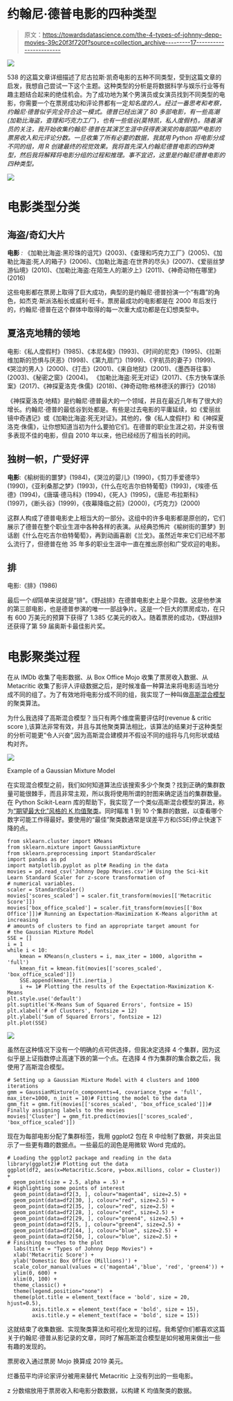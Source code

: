 # 约翰尼·德普电影的四种类型

> 原文：<https://towardsdatascience.com/the-4-types-of-johnny-depp-movies-39c20f3f720f?source=collection_archive---------17----------------------->

![](img/ff2204701be1d1051ac652cea113d371.png)

538 的这篇文章详细描述了尼古拉斯·凯奇电影的五种不同类型，受到这篇文章的启发，我想自己尝试一下这个主题。这种类型的分析是将数据科学与娱乐行业等有趣主题结合起来的绝佳机会。为了成功地为某个男演员或女演员找到不同类型的电影，你需要一个在票房成功和评论界都有一定*知名度的人。经过一番思考和考察，约翰尼·德普似乎完全符合这一模式。德普已经出演了 80 多部电影，有一些高潮(加勒比海盗，查理和巧克力工厂)，也有一些低谷(莫特凯，私人度假村)。随着演员的关注，我开始收集约翰尼·德普在其演艺生涯中获得表演奖的每部国产电影的票房收入和元评论分数。一旦收集了所有必要的数据，我就用 Python 将电影分成不同的组，用 R 创建最终的视觉效果。我将首先深入约翰尼德普电影的四种类型，然后我将解释将电影分组的过程和推理。事不宜迟，这里是约翰尼德普电影的四种类型。*

![](img/1c8dcf42d72455ec4a62799b2dd624ca.png)

# 电影类型分类

## **海盗/奇幻大片**

**电影** *:* 《加勒比海盗:黑珍珠的诅咒》(2003)、《查理和巧克力工厂》(2005)、《加勒比海盗:死人的箱子》(2006)、《加勒比海盗:在世界的尽头》(2007)、《爱丽丝梦游仙境》(2010)、《加勒比海盗:在陌生人的潮汐上》(2011)、《神奇动物在哪里》(2016)

这些电影都在票房上取得了巨大成功，典型的是约翰尼·德普扮演一个“有趣”的角色，如杰克·斯派洛船长或威利·旺卡。票房最成功的电影都是在 2000 年后发行的，约翰尼·德普在这个群体中取得的每一次重大成功都是在幻想类型中。

## **夏洛克地精的领地**

电影:《私人度假村》(1985)、《本尼&俊》(1993)、《时间的尼克》(1995)、《拉斯维加斯的恐惧与厌恶》(1998)、《第九扇门》(1999)、《宇航员的妻子》(1999)、《哭泣的男人》(2000)、《打击》(2001)、《来自地狱》(2001)、《墨西哥往事》(2003)、《秘密之窗》(2004)。 《加勒比海盗:死无对证》(2017)、《东方快车谋杀案》(2017)、《神探夏洛克·侏儒》(2018)、《神奇动物:格林德沃的罪行》(2018)

《神探夏洛克·地精》是约翰尼·德普最大的一个领域，并且在最近几年有了很大的增长。约翰尼·德普的最低谷到处都是。有些是过去电影的平庸延续，如《爱丽丝镜中奇遇记》或《加勒比海盗:死无对证》。其他的，像《私人度假村》和《神探夏洛克·侏儒》，让你想知道当初为什么要拍它们。在德普的职业生涯之初，并没有很多表现不佳的电影，但自 2010 年以来，他已经经历了相当长的时间。

## **独树一帜，广受好评**

**电影**:《榆树街的噩梦》(1984)，《哭泣的婴儿》(1990)，《剪刀手爱德华》(1990)，《亚利桑那之梦》(1993)，《什么在吃吉尔伯特葡萄》(1993)，《埃德·伍德》(1994)，《唐璜·德马科》(1994)，《死人》(1995)，《唐尼·布拉斯科》(1997)，《断头谷》(1999)，《夜幕降临之前》(2000)，《巧克力》(2000)

这群人构成了德普电影史上相当大的一部分。这组中的许多电影都是原创的，它们展示了德普在整个职业生涯中各种各样的表演。从经典恐怖片《榆树街的噩梦》到话剧《什么在吃吉尔伯特葡萄》，再到动画喜剧《兰戈》。虽然近年来它们已经不那么流行了，但德普在他 35 年多的职业生涯中一直在推出原创和广受欢迎的电影。

## **排**

电影:《排》(1986)

最后一个*组*简单来说就是“排”。《野战排》在德普电影史上是个异数。这是他参演的第三部电影，也是德普参演的唯一一部战争片。这是一个巨大的票房成功，在只有 600 万美元的预算下获得了 1.385 亿美元的收入。随着票房的成功，《野战排》还获得了第 59 届奥斯卡最佳影片奖。

# **电影聚类过程**

在从 IMDb 收集了电影数据、从 Box Office Mojo 收集了票房收入数据、从 Metacritic 收集了影评人评级数据之后，是时候准备一种算法来将电影适当地分成不同的组了。为了有效地将电影分成不同的组，我实现了一种叫做[高斯混合模型](https://brilliant.org/wiki/gaussian-mixture-model/)的聚类算法。

为什么我选择了高斯混合模型？当只有两个维度需要评估时(revenue & critic score ),该算法非常有效，并且与其他聚类算法相比，该算法的结果对于这种类型的分析可能更“令人兴奋”,因为高斯混合建模并不假设不同的组将与几何形状或结构对齐。

![](img/343b26e776ab40eb1a344f4c0a937e7f.png)

Example of a Gaussian Mixture Model

在实现混合模型之前，我们如何知道算法应该搜索多少个聚类？找到正确的集群数量可能很棘手，而且非常主观，所以我将使用所谓的肘图来确定适当的集群数量。在 Python Scikit-Learn 库的帮助下，我实现了一个类似高斯混合模型的算法，称为[“期望最大化”风格的 K 均值聚类](http://stanford.edu/~cpiech/cs221/handouts/kmeans.html)。同时瞄准 1 到 10 个集群的数据，以查看哪个数字可能工作得最好。要使用的“最佳”聚类数通常是误差平方和(SSE)停止快速下降的点。

```
from sklearn.cluster import KMeans
from sklearn.mixture import GaussianMixture
from sklearn.preprocessing import StandardScaler
import pandas as pd
import matplotlib.pyplot as plt# Reading in the data
movies = pd.read_csv('Johnny Depp Movies.csv')# Using the Sci-kit Learn Standard Scaler for z-score transformation of
# numerical variables.
scaler = StandardScaler()
movies['scores_scaled'] = scaler.fit_transform(movies[['Metacritic Score']])
movies['box_office_scaled'] = scaler.fit_transform(movies[['Box Office']])# Running an Expectation-Maximization K-Means algorithm at increasing
# amounts of clusters to find an appropriate target amount for 
# the Gaussian Mixture Model
SSE = []
i = 1
while i < 10:
    kmean = KMeans(n_clusters = i, max_iter = 1000, algorithm = 'full')
    kmean_fit = kmean.fit(movies[['scores_scaled', 'box_office_scaled']])
    SSE.append(kmean_fit.inertia_)
    i += 1# Plotting the results of the Expectation-Maximization K-Means
plt.style.use('default')
plt.suptitle('K-Means Sum of Squared Errors', fontsize = 15)
plt.xlabel('# of Clusters', fontsize = 12)
plt.ylabel('Sum of Squared Errors', fontsize = 12)
plt.plot(SSE)
```

![](img/cf76f21a242cd8769a4628b78d75a341.png)

虽然在这种情况下没有一个明确的点可供选择，但我决定选择 4 个集群，因为这似乎是上证指数停止高速下跌的第一个点。在选择 4 作为集群的集合数之后，我使用了高斯混合模型。

```
# Setting up a Gaussian Mixture Model with 4 clusters and 1000 iterations
gmm = GaussianMixture(n_components=4, covariance_type = 'full', max_iter=1000, n_init = 10)# Fitting the model to the data
gmm_fit = gmm.fit(movies[['scores_scaled', 'box_office_scaled']])# Finally assigning labels to the movies
movies['Cluster'] = gmm_fit.predict(movies[['scores_scaled', 'box_office_scaled']])
```

现在为每部电影分配了集群标签，我用 ggplot2 包在 R 中绘制了数据，并突出显示了一些更有趣的数据点。一些最后的润色是用微软 Word 完成的。

```
# Loading the ggplot2 package and reading in the data
library(ggplot2)# Plotting out the data
ggplot(df2, aes(x=Metacritic.Score, y=box.millions, color = Cluster)) +
  geom_point(size = 2.5, alpha = .5) +
# Highlighting some points of interest  
  geom_point(data=df2[3, ], colour="magenta4", size=2.5) +
  geom_point(data=df2[30, ], colour="red", size=2.5) +
  geom_point(data=df2[35, ], colour="red", size=2.5) +
  geom_point(data=df2[28, ], colour="red", size=2.5) +
  geom_point(data=df2[29, ], colour="green4", size=2.5) +
  geom_point(data=df2[5, ], colour="green4", size=2.5) +
  geom_point(data=df2[44, ], colour="blue", size=2.5) +
  geom_point(data=df2[50, ], colour="blue", size=2.5) +
# Finishing touches to the plot
  labs(title = "Types of Johnny Depp Movies") +
  xlab('Metacritic Score') +
  ylab('Domestic Box Office (Millions)') +
  scale_color_manual(values = c('magenta4','blue', 'red', 'green4')) +
  ylim(0, 600) +
  xlim(0, 100) +
  theme_classic() +
  theme(legend.position="none")  +
  theme(plot.title = element_text(face = 'bold', size = 20, hjust=0.5), 
        axis.title.x = element_text(face = 'bold', size = 15),
        axis.title.y = element_text(face = 'bold', size = 15))
```

这就结束了收集数据、实现聚类算法和可视化发现的过程。我希望你们都喜欢这篇关于约翰尼·德普从影记录的文章，同时了解高斯混合模型是如何被用来做出一些有趣的发现的。

票房收入通过票房 Mojo 换算成 2019 美元。

烂番茄平均评论家评分被用来替代 Metacritic 上没有列出的一些电影。

z 分数缩放用于票房收入和电影分数数据，以构建 K 均值聚类的数据。